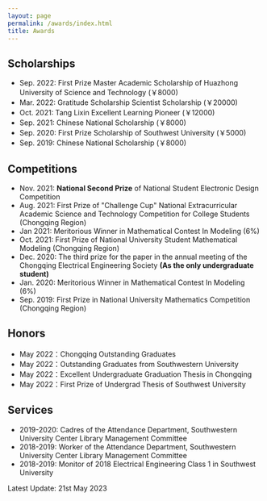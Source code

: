 ```yaml
---
layout: page
permalink: /awards/index.html
title: Awards
---
```


## Scholarships

- Sep. 2022: First Prize Master Academic Scholarship of Huazhong University of Science and Technology (￥8000)<br>
- Mar. 2022: Gratitude Scholarship Scientist Scholarship (￥20000)<br>
- Oct. 2021: Tang Lixin Excellent Learning Pioneer (￥12000)<br>
- Sep. 2021: Chinese National Scholarship (￥8000)<br>
- Sep. 2020: First Prize Scholarship of Southwest University  (￥5000)<br>
- Sep. 2019: Chinese National Scholarship (￥8000)<br>

## Competitions

- Nov. 2021: **National Second Prize** of National Student Electronic Design Competition
- Aug. 2021: First Prize of "Challenge Cup" National Extracurricular Academic Science and Technology Competition for College Students (Chongqing Region)
- Jan 2021: Meritorious Winner in Mathematical Contest In Modeling (6%)
- Oct. 2021: First Prize of National University Student Mathematical Modeling (Chongqing Region)
- Dec.  2020: The third prize for the paper in the annual meeting of the Chongqing Electrical Engineering Society **(As the only undergraduate student)**
- Jan. 2020: Meritorious Winner in Mathematical Contest In Modeling (6%)
- Sep. 2019: First Prize in National University Mathematics Competition (Chongqing Region)

## Honors

- May 2022：Chongqing Outstanding Graduates
- May 2022：Outstanding Graduates from Southwestern University
- May 2022：Excellent Undergraduate Graduation Thesis in Chongqing
- May 2022：First Prize of Undergrad Thesis of Southwest University

## Services

- 2019-2020: Cadres of the Attendance Department, Southwestern University Center Library Management Committee
- 2018-2019: Worker of the Attendance Department, Southwestern University Center Library Management Committee
- 2018-2019: Monitor of 2018 Electrical Engineering Class 1 in Southwest University

Latest Update: 21st May 2023 &nbsp; 
